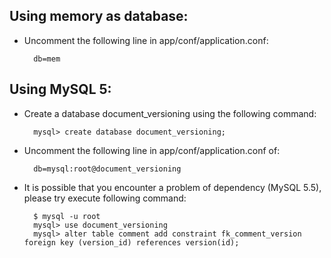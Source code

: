 Using memory as database:
---------
* Uncomment the following line in app/conf/application.conf: 
	
		db=mem

Using MySQL 5:
---------
* Create a database document_versioning using the following command:
	
		mysql> create database document_versioning;

* Uncomment the following line in app/conf/application.conf of:
	
		db=mysql:root@document_versioning
		
* It is possible that you encounter a problem of dependency (MySQL 5.5), please try execute following command:
		
		$ mysql -u root
		mysql> use document_versioning
		mysql> alter table comment add constraint fk_comment_version foreign key (version_id) references version(id);